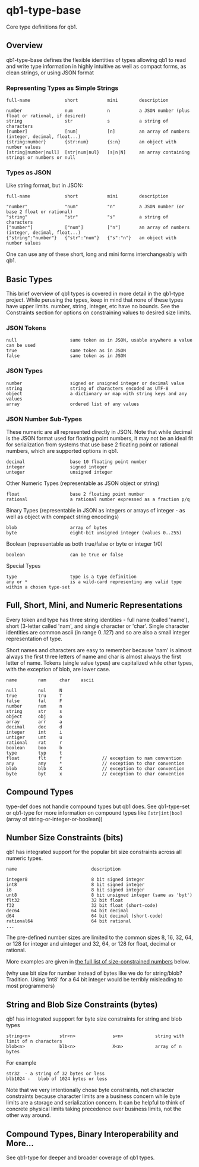 # qb1-type-base

Core type definitions for qb1.

## Overview

qb1-type-base defines the flexible identities of types allowing qb1 to read and write type information 
in highly intuitive as well as compact forms, as clean strings, or using JSON format

### Representing Types as Simple Strings

    full-name             short           mini        description 
                          
    number                num             n           a JSON number (plus float or rational, if desired)
    string                str             s           a string of characters
    [number]              [num]           [n]         an array of numbers (integer, decimal, float...)
    {string:number}       {str:num}       {s:n}       an object with number values
    [string|number|null]  [str|num|nul}   [s|n|N]     an array containing strings or numbers or null
    
### Types as JSON

Like string format, but in JSON:

    full-name             short           mini        description 
                          
    "number"              "num"           "n"         a JSON number (or base 2 float or rational)
    "string"              "str"           "s"         a string of characters
    ["number"]            ["num"]         ["n"]       an array of numbers (integer, decimal, float...)
    {"string":"number"}   {"str":"num"}   {"s":"n"}   an object with number values
    
One can use any of these short, long and mini forms interchangeably 
with qb1. 

## Basic Types

This brief overview of qb1 types is covered in more detail in the qb1-type project.  While
perusing the types, keep in mind that none of these types have upper limits.  number,
string, integer, etc have no bounds.  See the Constraints section for options on
constraining values to desired size limits.

### JSON Tokens
    
    null                    same token as in JSON, usable anywhere a value can be used
    true                    same token as in JSON
    false                   same token as in JSON

### JSON Types

    number                  signed or unsigned integer or decimal value
    string                  string of characters encoded as UTF-8
    object                  a dictionary or map with string keys and any values
    array                   ordered list of any values

### JSON Number Sub-Types

These numeric are all represented directly in JSON.  Note that while decimal is the JSON
format used for floating point numbers, it may not be an ideal fit for serialization from
systems that use base 2 floating point or rational numbers, which are supported options in qb1.

    decimal                 base 10 floating point number
    integer                 signed integer
    unteger                 unsigned integer

Other Numeric Types (representable as JSON object or string)
    
    float                   base 2 floating point number
    rational                a rational number expressed as a fraction p/q

Binary Types (representable in JSON as integers or arrays of integer - as well as object with
compact string encodings)
                            
    blob                    array of bytes
    byte                    eight-bit unsigned integer (values 0..255)
    
Boolean (representable as both true/false or byte or integer 1/0)

    boolean                 can be true or false
    
Special Types

    type                    type is a type definition
    any or *                is a wild-card representing any valid type within a chosen type-set


## Full, Short, Mini, and Numeric Representations

Every token and type has three string identities - full name (called 'name'), short (3-letter called
'nam', and single character or 'char'.  Single character identities are common ascii (in range
0..127) and so are also a small integer representation of type.

Short names and characters are easy to remember because 'nam' is almost always the first three letters 
of name and char is almost always the first letter of name.  Tokens (single value types) are capitalized while
other types, with the exception of blob, are lower case.

    name        nam     char    ascii
    
    null        nul     N       
    true        tru     T
    false       fal     F
    number      num     n
    string      str     s
    object      obj     o
    array       arr     a
    decimal     dec     d
    integer     int     i
    untiger     unt     u 
    rational    rat     r
    boolean     boo     b 
    type        typ     t
    float       flt     f               // exception to nam convention
    any         any     *               // exception to char convention
    blob        blb     X               // exception to char convention               
    byte        byt     x               // exception to char convention



## Compound Types

type-def does not handle compound types but qb1 does.  See qb1-type-set or qb1-type for more information
on compound types like <code>[str|int|boo]</code> (array of string-or-integer-or-boolean))

## Number Size Constraints (bits)

qb1 has integrated support for the popular bit size constraints across all numeric types.   

    name                            description
                                    
    integer8                        8 bit signed integer                                    
    int8                            8 bit signed integer
    i8                              8 bit signed integer
    unt8                            8 bit unsigned integer (same as 'byt')
    flt32                           32 bit float
    f32                             32 bit float (short-code)
    dec64                           64 bit decimal
    d64                             64 bit decimal (short-code)
    rational64                      64 bit rational
    ...

The pre-defined number sizes are limited to the common sizes 8, 16, 32, 64, or 128 for integer and
uinteger and 32, 64, or 128 for float, decimal or rational.

More examples are given in [the full list of size-constrained numbers](#size-constrained-numbers) below.

(why use bit size for number instead of bytes like we do for string/blob?  Tradition.  Using 
'int8' for a 64 bit integer would be terribly misleading to most programmers)

## String and Blob Size Constraints (bytes)

qb1 has integrated suppport for byte size constraints for string and blob types
 
    string<n>           str<n>              s<n>            string with limit of n characters
    blob<n>             blb<n>              X<n>            array of n bytes
    
For example
    
    str32  - a string of 32 bytes or less
    blb1024 -   blob of 1024 bytes or less

Note that we very intentionally chose byte constraints, not character constraints because character limits
are a business concern while byte limits are a storage and serialization concern.  It can be helpful
to think of concrete physical limits taking precedence over business limits, not the other way around.

## Compound Types, Binary Interoperability and More...

See qb1-type for deeper and broader coverage of qb1 types.
